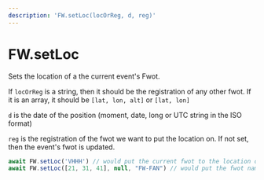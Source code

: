 ```yaml
---
description: 'FW.setLoc(locOrReg, d, reg)'
---
```


# FW.setLoc

Sets the location of a the current event's Fwot.

If `locOrReg` is a string, then it should be the registration of any other fwot. If it is an array, it should be `[lat, lon, alt]` or `[lat, lon]`

`d` is the date of the position \(moment, date, long or UTC string in the ISO format\)

`reg` is the registration of the fwot we want to put the location on. If not set, then the event's fwot is updated.

```javascript
await FW.setLoc('VHHH') // would put the current fwot to the location of the airport of HongKong
await FW.setLoc([21, 31, 41], null, "FW-FAN") // would put the fwot named FW-FAN to the location [21, 31, 41] 
```

